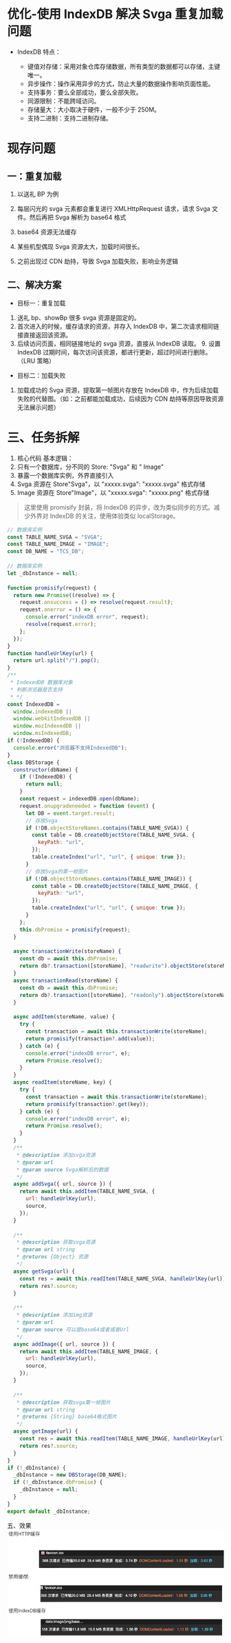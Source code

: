 # 优化-使用 IndexDB 解决 Svga 重复加载问题

- IndexDB 特点：

  - 键值对存储：采用对象仓库存储数据，所有类型的数据都可以存储，主键唯一。
  - 异步操作：操作采用异步的方式，防止大量的数据操作影响页面性能。
  - 支持事务：要么全部成功，要么全部失败。
  - 同源限制：不能跨域访问。
  - 存储量大：大小取决于硬件，一般不少于 250M。
  - 支持二进制：支持二进制存储。

# 现存问题

## 一：重复加载

1. 以送礼 BP 为例
2. 每层闪光的 svga 元素都会重复进行 XMLHttpRequest 请求，请求 Svga 文件。然后再把 Svga 解析为 base64 格式
3. base64 资源无法缓存

4. 某些机型偶现 Svga 资源太大，加载时间很长。
5. 之前出现过 CDN 劫持，导致 Svga 加载失败，影响业务逻辑

## 二、解决方案

- 目标一：重复加载

1. 送礼 bp、showBp 很多 svga 资源是固定的。
2. 首次进入的时候，缓存请求的资源，并存入 IndexDB 中，第二次请求相同链接直接返回该资源。
3. 后续访问页面，相同链接地址的 svga 资源，直接从 IndexDB 读取。 9. 设置 IndexDB 过期时间，每次访问该资源，都进行更新，超过时间进行删除。（LRU 策略）

- 目标二：加载失败

1. 加载成功的 Svga 资源，提取第一帧图片存放在 IndexDB 中，作为后续加载失败的代替图。（如：之前都能加载成功，后续因为 CDN 劫持等原因导致资源无法展示问题）

# 三、任务拆解

1. 核心代码
   基本逻辑：
2. 只有一个数据库，分不同的 Store: "Svga" 和 " Image"
3. 暴露一个数据库实例，外界直接引入
4. Svga 资源在 Store"Svga"，以 "xxxxx.svga": "xxxxx.svga" 格式存储
5. Image 资源在 Store"Image"，以 "xxxxx.svga": "xxxxx.png" 格式存储

> 这里使用 promisify 封装，将 IndexDB 的异步，改为类似同步的方式。减少外界对 IndexDB 的关注，使用体验类似 localStorage。

```js
// 数据库实例
const TABLE_NAME_SVGA = "SVGA";
const TABLE_NAME_IMAGE = "IMAGE";
const DB_NAME = "TCS_DB";

// 数据库实例
let _dbInstance = null;

function promisify(request) {
  return new Promise((resolve) => {
    request.onsuccess = () => resolve(request.result);
    request.onerror = () => {
      console.error("indexDB error", request);
      resolve(request.error);
    };
  });
}
function handleUrlKey(url) {
  return url.split("/").pop();
}
/**
 * IndexedDB 数据库对象
 * 判断浏览器是否支持
 * */
const IndexedDB =
  window.indexedDB ||
  window.webkitIndexedDB ||
  window.mozIndexedDB ||
  window.msIndexedDB;
if (!IndexedDB) {
  console.error("浏览器不支持IndexedDB");
}
class DBStorage {
  constructor(dbName) {
    if (!IndexedDB) {
      return null;
    }
    const request = indexedDB.open(dbName);
    request.onupgradeneeded = function (event) {
      let DB = event.target.result;
      // 存放Svga
      if (!DB.objectStoreNames.contains(TABLE_NAME_SVGA)) {
        const table = DB.createObjectStore(TABLE_NAME_SVGA, {
          keyPath: "url",
        });
        table.createIndex("url", "url", { unique: true });
      }
      // 存放Svga的第一帧图片
      if (!DB.objectStoreNames.contains(TABLE_NAME_IMAGE)) {
        const table = DB.createObjectStore(TABLE_NAME_IMAGE, {
          keyPath: "url",
        });
        table.createIndex("url", "url", { unique: true });
      }
    };
    this.dbPromise = promisify(request);
  }

  async transactionWrite(storeName) {
    const db = await this.dbPromise;
    return db?.transaction([storeName], "readwrite").objectStore(storeName);
  }
  async transactionRead(storeName) {
    const db = await this.dbPromise;
    return db?.transaction([storeName], "readonly").objectStore(storeName);
  }

  async addItem(storeName, value) {
    try {
      const transaction = await this.transactionWrite(storeName);
      return promisify(transaction?.add(value));
    } catch (e) {
      console.error("indexDB error", e);
      return Promise.resolve();
    }
  }
  async readItem(storeName, key) {
    try {
      const transaction = await this.transactionWrite(storeName);
      return promisify(transaction?.get(key));
    } catch (e) {
      console.error("indexDB error", e);
      return Promise.resolve();
    }
  }
  /**
   * @description 添加svga资源
   * @param url
   * @param source Svga解析后的数据
   */
  async addSvga({ url, source }) {
    return await this.addItem(TABLE_NAME_SVGA, {
      url: handleUrlKey(url),
      source,
    });
  }

  /**
   * @description 获取svga资源
   * @param url string
   * @returns {Object} 资源
   */
  async getSvga(url) {
    const res = await this.readItem(TABLE_NAME_SVGA, handleUrlKey(url));
    return res?.source;
  }

  /**
   * @description 添加img资源
   * @param url
   * @param source 可以是base64或者或者Url
   */
  async addImage({ url, source }) {
    return await this.addItem(TABLE_NAME_IMAGE, {
      url: handleUrlKey(url),
      source,
    });
  }

  /**
   * @description 获取svga第一帧图片
   * @param url string
   * @returns {String} base64格式图片
   */
  async getImage(url) {
    const res = await this.readItem(TABLE_NAME_IMAGE, handleUrlKey(url));
    return res?.source;
  }
}
if (!_dbInstance) {
  _dbInstance = new DBStorage(DB_NAME);
  if (!_dbInstance.dbPromise) {
    _dbInstance = null;
  }
}
export default _dbInstance;
```

五、效果
![Alt text](./img/svga/image.png)
